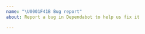 ```yaml
---
name: "\U0001F41B Bug report"
about: Report a bug in Dependabot to help us fix it

---
```


<!--
Thank you for reporting a possible bug in Dependabot.

Please provide as much detail of the bug as possible. If the bug has resulted in
an incorrect pull request or issue being opened on your repository, please
comment on the PR / issue mentioning `@dependabot` so that we can find it in
our logs.

To contact the Dependabot team privately you can email support@dependabot.com
-->
